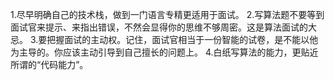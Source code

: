 1.尽早明确自己的技术栈，做到一门语言专精更适用于面试。
2.写算法题不要等到面试官来提示、来指出错误，不然会显得你的思维不够周密。这是算法面试的大忌。
3.要把握面试的主动权。记住，面试官相当于一份智能的试卷，是不能以他为主导的。你应该主动引导到自己擅长的问题上。
4.白纸写算法的能力，更贴近所谓的“代码能力”。


